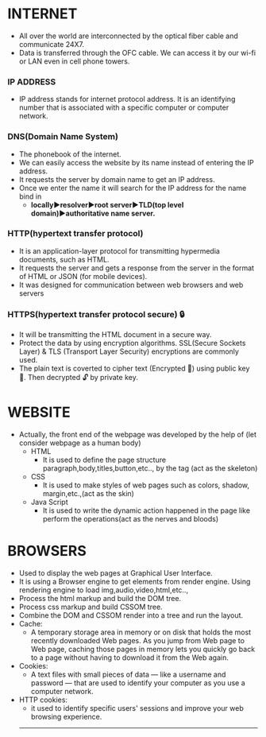 # **INTERNET** 

* All over the world are interconnected by the optical fiber cable and communicate 24X7.
* Data is transferred through the OFC cable. We can access it by our wi-fi or LAN even in cell phone towers.

### IP ADDRESS
               
 * IP address stands for internet protocol address. 
It is an identifying number that is associated with a specific computer or computer network.  

### DNS(Domain Name System)

* The phonebook of the internet.
* We can easily access the website by its name instead of entering the IP address.
* It requests the server by domain name to get an IP address.
* Once we enter the name it will search for the IP address for the name bind in
  - **locally:arrow_forward:resolver:arrow_forward:root server:arrow_forward:TLD(top level domain):arrow_forward:authoritative name server.** 

### HTTP(hypertext transfer protocol)
 
* It is an application-layer protocol for transmitting hypermedia documents, such as HTML. 
* It requests the server and gets a response from the server in the format of HTML or JSON (for mobile devices).
* It was designed for communication between web browsers and web servers

### HTTPS(hypertext transfer protocol secure) :lock:

* It will be transmitting the HTML document in a secure way.
* Protect the data by using  encryption algorithms.
SSL(Secure Sockets Layer) & TLS  (Transport Layer Security) encryptions are commonly used.
* The plain text is coverted to cipher text (Encrypted :closed_lock_with_key:) using public key :key:. Then decrypted :unlock: by private key.



# **WEBSITE**

* Actually, the front end of the webpage was developed by the help of (let consider webpage as a human body)
  - HTML 
    - It is used to define the page structure paragraph,body,titles,button,etc.., by the tag (act as the skeleton)
  * CSS 
    - It is used to make styles of web pages such as colors, shadow, margin,etc.,(act as the skin)
  * Java Script
    - It is used to write the dynamic action happened in the page like perform the operations(act as the nerves and bloods)

# **BROWSERS**

* Used to display the web pages at Graphical User Interface.
* It is using a Browser engine to get elements from render engine.
Using rendering engine to load img,audio,video,html,etc..,
* Process the html markup and build the DOM tree.
* Process css markup and build CSSOM tree.
* Combine the DOM and CSSOM render into a tree and run the layout.
* Cache: 
  - A temporary storage area in memory or on disk that holds the most recently downloaded Web pages. As you jump from Web page to Web page, caching those pages in memory lets you quickly go back to a page without having to download it from the Web again.
* Cookies: 
   - A text files with small pieces of data — like a username and password — that are used to identify your computer as you use a computer network.
* HTTP cookies: 
  - it used to identify specific users' sessions and improve your web browsing experience.
  _________________________________________________________________________________________ 
